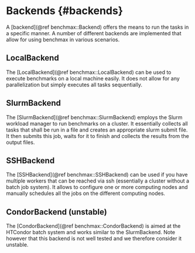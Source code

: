 Backends {#backends}
====================

A [backend](@ref benchmax::Backend) offers the means to run the tasks in a specific manner.
A number of different backends are implemented that allow for using benchmax in various scenarios.

LocalBackend
------------

The [LocalBackend](@ref benchmax::LocalBackend) can be used to execute benchmarks on a local machine easily. It does not allow for any parallelization but simply executes all tasks sequentially.


SlurmBackend
------------

The [SlurmBackend](@ref benchmax::SlurmBackend) employs the Slurm workload manager to run benchmarks on a cluster. It essentially collects all tasks that shall be run in a file and creates an appropriate slurm submit file. It then submits this job, waits for it to finish and collects the results from the output files.


SSHBackend
----------

The [SSHBackend](@ref benchmax::SSHBackend) can be used if you have multiple workers that can be reached via ssh (essentially a cluster without a batch job system). It allows to configure one or more computing nodes and manually schedules all the jobs on the different computing nodes.


CondorBackend (unstable)
--------------------------
The [CondorBackend](@ref benchmax::CondorBackend) is aimed at the HTCondor batch system and works similar to the SlurmBackend. Note however that this backend is not well tested and we therefore consider it unstable.